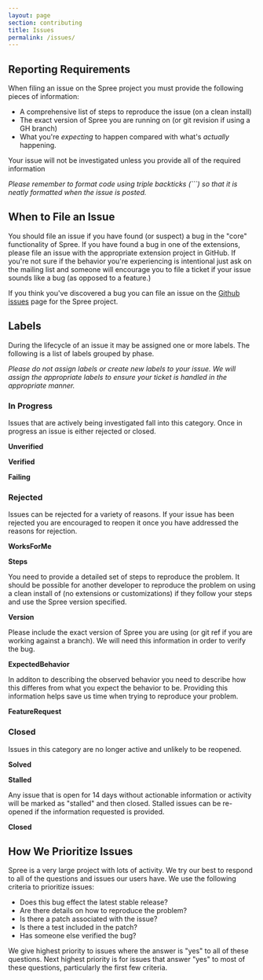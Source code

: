 ```yaml
---
layout: page
section: contributing
title: Issues
permalink: /issues/
---
```


## Reporting Requirements

When filing an issue on the Spree project you must provide the following pieces of information:

* A comprehensive list of steps to reproduce the issue (on a clean install)
* The exact version of Spree you are running on (or git revision if using a GH branch)
* What you're *expecting* to happen compared with what's *actually* happening.

<span class="warning">
Your issue will not be investigated unless you provide all of the required information
</span>

_Please remember to format code using triple backticks (\```) so that it is neatly formatted when the issue is posted._

## When to File an Issue

You should file an issue if you have found (or suspect) a bug in the "core" functionality of Spree. If you have found a bug in one of the extensions, please file an issue with the appropriate extension project in GitHub. If you're not sure if the behavior you're experiencing is intentional just ask on the mailing list and someone will encourage you to file a ticket if your issue sounds like a bug (as opposed to a feature.)

If you think you've discovered a bug you can file an issue on the [Github issues](https://github.com/spree/spree/issues/) page for the Spree project.

## Labels

During the lifecycle of an issue it may be assigned one or more labels. The following is a list of labels grouped by phase.

_Please do not assign labels or create new labels to your issue. We will assign the appropriate labels to ensure your ticket is handled in the appropriate manner._

### In Progress

Issues that are actively being investigated fall into this category. Once in progress an issue is either rejected or closed.

**Unverified**

**Verified**

**Failing**

### Rejected

Issues can be rejected for a variety of reasons. If your issue has been rejected you are encouraged to reopen it once you have addressed the reasons for rejection.

**WorksForMe**

**Steps**

You need to provide a detailed set of steps to reproduce the problem. It should be possible for another developer to reproduce the problem on using a clean install of (no extensions or customizations) if they follow your steps and use the Spree version specified.

**Version**

Please include the exact version of Spree you are using (or git ref if you are working against a branch). We will need this information in order to verify the bug.

**ExpectedBehavior**

In additon to describing the observed behavior you need to describe how this differes from what you expect the behavior to be. Providing this information helps save us time when trying to reproduce your problem.

**FeatureRequest**

### Closed

Issues in this category are no longer active and unlikely to be reopened.

**Solved**

**Stalled**

Any issue that is open for 14 days without actionable information or activity will be marked as "stalled" and then closed. Stalled issues can be re-opened if the information requested is provided.

**Closed**

## How We Prioritize Issues

Spree is a very large project with lots of activity. We try our best to respond to all of the questions and issues our users have.  We use the following criteria to prioritize issues:

* Does this bug effect the latest stable release?
* Are there details on how to reproduce the problem?
* Is there a patch associated with the issue?
* Is there a test included in the patch?
* Has someone else verified the bug?

We give highest priority to issues where the answer is "yes" to all of these questions. Next highest priority is for issues that answer "yes" to most of these questions, particularly the first few criteria.
